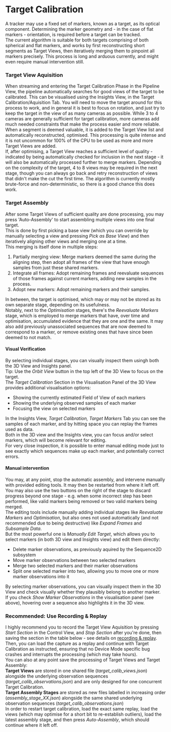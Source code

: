 # Target Calibration
A tracker may use a fixed set of markers, known as a target, as its optical component.
Determining the marker geometry and - in the case of flat markers - orientation, is required before a target can be tracked. <br>
The current algorithm is suitable for both targets comprising of both spherical and flat markers, and works by first reconstructing short segments as Target Views, then iteratively merging them to pinpoint all markers precisely.
This process is long and arduous currently, and might even require manual intervention still.

### Target View Aquisition
When streaming and entering the Target Calibration Phase in the Pipeline View, the pipeline automatically searches for good views of the target to be calibrated.
This can be visualised using the Insights View, in the Target Calibration/Aquisition Tab.
You will need to move the target around for this process to work, and in general it is best to focus on rotation, and just try to keep the target in the view of as many cameras as possible.
While 3 to 4 cameras are generally sufficient for target calibration, more cameras add much needed constraints that make the process easier and more reliable. <br>
When a segment is deemed valuable, it is added to the Target View list and automatically reconstructed, optimised.
This processing is quite intense and it is not uncommon for 100% of the CPU to be used as more and more Target Views are added. <br>
If, after optimising, a Target View reaches a sufficient level of quality - indicated by being automatically checked for inclusion in the next stage - it will also be automatically processed further to merge markers.
Depending on the complexity of the target, 4 to 8 views may be required in the next stage, though you can always go back and retry reconstruction of views that didn't make the cut the first time.
The algorithm is currently mostly brute-force and non-deterministic, so there is a good chance this does work.

### Target Assembly
After some Target Views of sufficient quality are done processing, you may press 'Auto-Assembly' to start assembling multiple views into one final target. <br>
This is done by first picking a base view (which you can override by manually selecting a view and pressing *Pick as Base View*) and then iteratively aligning other views and merging one at a time. <br>
This merging is itself done in multiple steps:

1. Partially merging view: Merge markers deemed the same during the aligning step, then adopt all frames of the view that have enough samples from just these shared markers.
2. Integrate all frames: Adopt remaining frames and reevaluate sequences of those frames against current markers, adding new samples in the process.
3. Adopt new markers: Adopt remaining markers and their samples.

In between, the target is optimised, which may or may not be stored as its own separate stage, depending on its usefulness. <br>
Notably, next to the *Optimisation* stages, there's the *Reevaluate Markers* stage, which is employed to merge markers that have, over time and optimisation, accumulated evidence that they are one and the same.
It may also add previously unassociated sequences that are now deemed to correspond to a marker, or remove existing ones that have since been deemed to not match.

#### Visual Verification
By selecting individual stages, you can visually inspect them usingh both the 3D View and Insights panel. <br>
Tip: Use the *Orbit View* button in the top left of the 3D View to focus on the target. <br>
The *Target Calibration* Section in the Visualisation Panel of the 3D View provides additional visualisation options:

- Showing the currently estimated Field of View of each markers
- Showing the underlying observed samples of each marker
- Focusing the view on selected markers

In the Insights View, *Target Calibration, Target Markers* Tab you can see the samples of each marker, and by hitting space you can replay the frames used as data. <br>
Both in the 3D view and the Insights view, you can focus and/or select markers, which will become relevant for editing. <br>
For very close inspection, it is possible to enter manual editing mode just to see exactly which sequences make up each marker, and potentially correct errors.

#### Manual intervention
You may, at any point, stop the automatic assembly, and intervene manually with provided editing tools.
It may then be restarted from where it left off. <br>
You may also use the two buttons on the right of the stage to discard progress beyond one stage - e.g. when some incorrect step has been performed, like valid markers being removed or two valid markers being merged. <br>
The editing tools include manually adding individual stages like *Reevaluate Markers* and *Optimisation*, but also ones not used automatically (and not recommended due to being destructive) like *Expand Frames* and *Subsample Data*. <br>
But the most powerful one is *Manually Edit Target*, which allows you to select markers (in both 3D view and Insights view) and edit them directly:

- Delete marker observations, as previously aquired by the Sequence2D subsystem
- Move marker observations between two selected markers
- Merge two selected markers and their marker observations
- Split one selected marker into two, allowing you to move one or more marker observations into it

By selecting marker observations, you can visually inspect them in the 3D View and check visually whether they plausibly belong to another marker. <br>
If you check *Show Marker Observations* in the visualisation panel (see above), hovering over a sequence also highlights it in the 3D view.

### Recommended: Use Recording & Replay
I highly recommend you to record the Target View Aquisition by pressing *Start Section* in the Control View, and *Stop Section* after you're done, then saving the section in the table below - see details on [recording & replay](operating.md#recording-replay).
Then, you can load the capture as a replay and continue with Target Calibration as instructed, ensuring that no Device Mode specific bug crashes and interrupts the processing (which may take hours). <br>
You can also at any point save the processing of Target Views and Target Assembly: <br>
**Target Views** are stored in one shared file (*target_calib_views.json*) alongside the underlying observation sequences (*target_calib_observations.json*) and are only designed for one concurrent Target Calibration. <br>
**Target Assembly Stages** are stored as new files labelled in increasing order (*assembly_stage_XX.json*) alongside the same shared underlying observation sequences (*target_calib_observations.json*) <br>
In order to restart target calibration, load the exact same replay, load the views (which may optimise for a short bit to re-establish outliers), load the latest assembly stage, and then press *Auto-Assembly*, which should continue where it left off.
